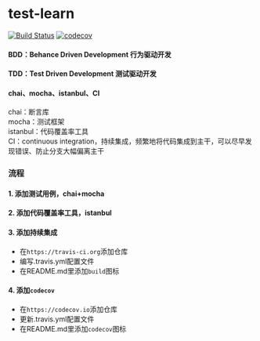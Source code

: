 # test-learn
[![Build Status](https://travis-ci.org/Hfimy/test-learn.svg?branch=master)](https://travis-ci.org/Hfimy/test-learn)
[![codecov](https://codecov.io/gh/Hfimy/test-learn/branch/master/graph/badge.svg)](https://codecov.io/gh/Hfimy/test-learn)
#### BDD：Behance Driven Development  行为驱动开发<br>
#### TDD：Test Driven Development 测试驱动开发

#### chai、mocha、istanbul、CI

chai：断言库<br>
mocha：测试框架<br>
istanbul：代码覆盖率工具<br>
CI：continuous integration，持续集成，频繁地将代码集成到主干，可以尽早发现错误、防止分支大幅偏离主干
<br>
### 流程
#### 1. 添加测试用例，chai+mocha
#### 2. 添加代码覆盖率工具，istanbul
#### 3. 添加持续集成
* 在`https://travis-ci.org`添加仓库
* 编写.travis.yml配置文件
* 在README.md里添加`build`图标
#### 4. 添加`codecov`
* 在`https://codecov.io`添加仓库
* 更新.travis.yml配置文件
* 在README.md里添加`codecov`图标